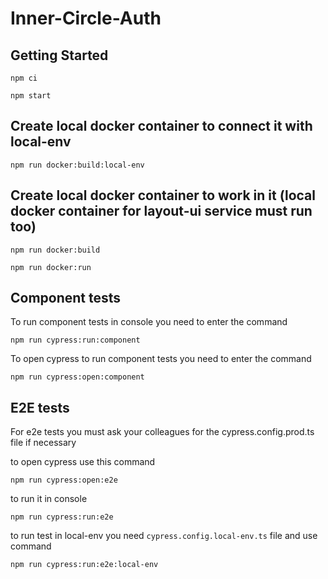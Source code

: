# Inner-Circle-Auth

## Getting Started

```
npm ci

npm start
```

## Create local docker container to connect it with local-env

```
npm run docker:build:local-env
```

## Create local docker container to work in it (local docker container for layout-ui service must run too)
```
npm run docker:build

npm run docker:run
```

## Component tests

To run component tests in console you need to enter the command

```
npm run cypress:run:component
```

To open cypress to run component tests you need to enter the command

```
npm run cypress:open:component
```

## E2E tests

For e2e tests you must ask your colleagues for the cypress.config.prod.ts file if necessary

to open cypress use this command

```
npm run cypress:open:e2e
```

to run it in console

```
npm run cypress:run:e2e
```

to run test in local-env you need `cypress.config.local-env.ts` file and use command

```
npm run cypress:run:e2e:local-env
```
